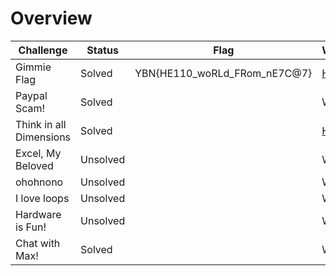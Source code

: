 # Overview

| Challenge  | Status | Flag | Writeup
| ------------- | ------------- |---------| -----|
| Gimmie Flag | Solved  | YBN{HE110_woRLd_FRom_nE7C@7}   |  [Here](https://github.com/limxuankai/CTF/blob/main/YBNCTF2023/Misc/Gimmie_Flag!.md)|
| Paypal Scam!  | Solved |    | WIP  |
| Think in all Dimensions | Solved |      |  [Here](https://github.com/limxuankai/CTF/blob/main/YBNCTF2023/Misc/Think_In_All_Dimensions.md) |
| Excel, My Beloved | Unsolved |      |  WIP  |
| ohohnono | Unsolved |      |  WIP  |
| I love loops | Unsolved |      |  WIP  |
| Hardware is Fun! | Unsolved |      |  WIP  |
| Chat with Max!| Solved |      |  WIP  |

